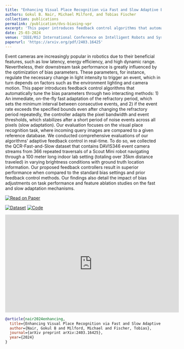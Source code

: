 ```yaml
---
title: "Enhancing Visual Place Recognition via Fast and Slow Adaptive Biasing in Event Cameras"
authors: Gokul B. Nair, Michael Milford, and Tobias Fischer
collection: publications
permalink: /publication/dvs-biasing-vpr
excerpt: 'This paper introduces feedback control algorithms that automatically tune the bias parameters through two interacting methods: 1) An immediate, on-the-fly fast adaptation of the refractory period, which sets the minimum interval between consecutive events, and 2) if the event rate exceeds the specified bounds even after changing the refractory period repeatedly, the controller adapts the pixel bandwidth and event thresholds, which stabilizes after a short period of noise events across all pixels (slow adaptation).'
date: 25-03-2024
venue: 'IEEE/RSJ International Conference on Intelligent Robots and Systems (IROS)'
paperurl: 'https://arxiv.org/pdf/2403.16425'
---
```


Event cameras are increasingly popular in robotics due to their beneficial features, such as low latency, energy efficiency, and high dynamic range. Nevertheless, their downstream task performance is greatly influenced by the optimization of bias parameters. These parameters, for instance, regulate the necessary change in light intensity to trigger an event, which in turn depends on factors such as the environment lighting and camera motion. This paper introduces feedback control algorithms that automatically tune the bias parameters through two interacting methods: 1) An immediate, on-the-fly fast adaptation of the refractory period, which sets the minimum interval between consecutive events, and 2) if the event rate exceeds the specified bounds even after changing the refractory period repeatedly, the controller adapts the pixel bandwidth and event thresholds, which stabilizes after a short period of noise events across all pixels (slow adaptation). Our evaluation focuses on the visual place recognition task, where incoming query images are compared to a given reference database. We conducted comprehensive evaluations of our algorithms' adaptive feedback control in real-time. To do so, we collected the QCR-Fast-and-Slow dataset that contains DAVIS346 event camera streams from 366 repeated traversals of a Scout Mini robot navigating through a 100 meter long indoor lab setting (totaling over 35km distance traveled) in varying brightness conditions with ground truth location information. Our proposed feedback controllers result in superior performance when compared to the standard bias settings and prior feedback control methods. Our findings also detail the impact of bias adjustments on task performance and feature ablation studies on the fast and slow adaptation mechanisms.

[![Read on Paper](https://img.shields.io/badge/Read%20the%20Paper-Download-blue?style=for-the-badge&logo=arxiv)](https://arxiv.org/pdf/2403.16425)
<!-- [![Watch the Video](https://img.shields.io/badge/Watch%20the%20Video-Play-red?style=for-the-badge&logo=youtube)](https://www.youtube.com/watch?v=8D9gtHqteEQ) -->
[![Dataset](https://img.shields.io/badge/Dataset-Coming%20Soon-lightgrey?style=for-the-badge&logo=databricks)](https://huggingface.co/datasets/gokulbnr/QCR-Fast-Slow-Event-Dataset)
[![Code](https://img.shields.io/badge/Code-Coming%20Soon-lightgrey?style=for-the-badge&logo=github)](https://github.com/gokulbnr/fast-slow-biased-event-vpr/tree/main)

<iframe width="560" height="315" src="https://www.youtube.com/embed/8D9gtHqteEQ" frameborder="0" allow="accelerometer; autoplay; encrypted-media; gyroscope; picture-in-picture" allowfullscreen></iframe>


```bibtex
@article{nair2024enhancing,
  title={Enhancing Visual Place Recognition via Fast and Slow Adaptive Biasing in Event Cameras},
  author={Nair, Gokul B and Milford, Michael and Fischer, Tobias},
  journal={arXiv preprint arXiv:2403.16425},
  year={2024}
}
```